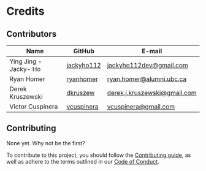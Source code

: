 # Credits


## Contributors


|Name |GitHub | E-mail |
|-----|-------|--------|
|Ying Jing -Jacky- Ho |[jackyho112](https://github.com/jackyho112)|<jackyho112dev@gmail.com>|
|Ryan Homer |[ryanhomer](https://github.com/ryanhomer)|<ryan.homer@alumni.ubc.ca>|
|Derek Kruszewski |[dkruszew](https://github.com/dkruszew)|<derek.j.kruszewski@gmail.com>|
|Victor Cuspinera |[vcuspinera](https://github.com/vcuspinera)|<vcuspinera@gmail.com>|



## Contributing

None yet. Why not be the first?

To contribute to this project, you should follow the [Contributing guide](https://github.com/UBC-MDS/feature-selection-python/blob/master/CONTRIBUTING.md), as well as adhere to the terms outlined in our [Code of Conduct](https://github.com/UBC-MDS/feature-selection-python/blob/master/CONDUCT.md).
